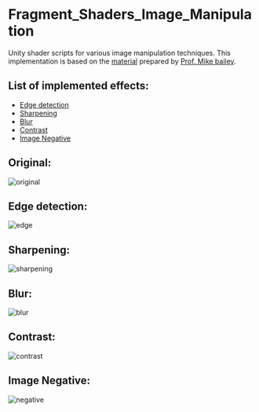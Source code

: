 # Fragment_Shaders_Image_Manipulation
Unity shader scripts for various image manipulation techniques.
This implementation is based on the [material](http://web.engr.oregonstate.edu/~mjb/cs519/Handouts/image.1pp.pdf) prepared by [Prof. Mike bailey](http://web.engr.oregonstate.edu/~mjb/WebMjb/mjb.html).
## List of implemented effects:
- [Edge detection](/Assets/Shaders/SobelEdgeDetection.shader)
- [Sharpening](/Assets/Shaders/BlurSharpening.shader)
- [Blur](/Assets/Shaders/BlurSharpening.shader)
- [Contrast](/Assets/Shaders/ImageUnMasking.shader)
- [Image Negative](/Assets/Shaders/ImageNegative.shader)
## Original:
![original](Recordings/original.gif)
## Edge detection:
![edge](Recordings/edge.gif)
## Sharpening:
![sharpening](Recordings/sharpening.gif)
## Blur:
![blur](Recordings/blur.gif)
## Contrast:
![contrast](Recordings/constrast.gif)
## Image Negative:
![negative](Recordings/negative.gif)
